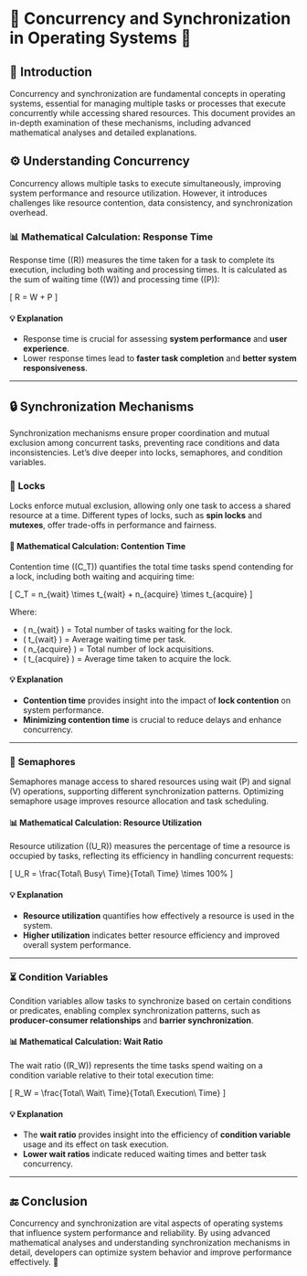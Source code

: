 # 🔄 **Concurrency and Synchronization in Operating Systems** 🔄

## 📝 Introduction

Concurrency and synchronization are fundamental concepts in operating systems, essential for managing multiple tasks or processes that execute concurrently while accessing shared resources. This document provides an in-depth examination of these mechanisms, including advanced mathematical analyses and detailed explanations.

## ⚙️ Understanding Concurrency

Concurrency allows multiple tasks to execute simultaneously, improving system performance and resource utilization. However, it introduces challenges like resource contention, data consistency, and synchronization overhead.

### 📊 Mathematical Calculation: **Response Time**

Response time (\(R\)) measures the time taken for a task to complete its execution, including both waiting and processing times. It is calculated as the sum of waiting time (\(W\)) and processing time (\(P\)):

\[
R = W + P
\]

#### 💡 Explanation

- Response time is crucial for assessing **system performance** and **user experience**.
- Lower response times lead to **faster task completion** and **better system responsiveness**.

---

## 🔒 Synchronization Mechanisms

Synchronization mechanisms ensure proper coordination and mutual exclusion among concurrent tasks, preventing race conditions and data inconsistencies. Let’s dive deeper into locks, semaphores, and condition variables.

### 🔐 **Locks**

Locks enforce mutual exclusion, allowing only one task to access a shared resource at a time. Different types of locks, such as **spin locks** and **mutexes**, offer trade-offs in performance and fairness.

#### 📏 Mathematical Calculation: **Contention Time**

Contention time (\(C_T\)) quantifies the total time tasks spend contending for a lock, including both waiting and acquiring time:

\[
C_T = n_{wait} \times t_{wait} + n_{acquire} \times t_{acquire}
\]

Where:
- \( n_{wait} \) = Total number of tasks waiting for the lock.
- \( t_{wait} \) = Average waiting time per task.
- \( n_{acquire} \) = Total number of lock acquisitions.
- \( t_{acquire} \) = Average time taken to acquire the lock.

#### 💡 Explanation

- **Contention time** provides insight into the impact of **lock contention** on system performance.
- **Minimizing contention time** is crucial to reduce delays and enhance concurrency.

---

### 📏 **Semaphores**

Semaphores manage access to shared resources using wait (P) and signal (V) operations, supporting different synchronization patterns. Optimizing semaphore usage improves resource allocation and task scheduling.

#### 📊 Mathematical Calculation: **Resource Utilization**

Resource utilization (\(U_R\)) measures the percentage of time a resource is occupied by tasks, reflecting its efficiency in handling concurrent requests:

\[
U_R = \frac{Total\ Busy\ Time}{Total\ Time} \times 100\%
\]

#### 💡 Explanation

- **Resource utilization** quantifies how effectively a resource is used in the system.
- **Higher utilization** indicates better resource efficiency and improved overall system performance.

---

### ⏳ **Condition Variables**

Condition variables allow tasks to synchronize based on certain conditions or predicates, enabling complex synchronization patterns, such as **producer-consumer relationships** and **barrier synchronization**.

#### 📊 Mathematical Calculation: **Wait Ratio**

The wait ratio (\(R_W\)) represents the time tasks spend waiting on a condition variable relative to their total execution time:

\[
R_W = \frac{Total\ Wait\ Time}{Total\ Execution\ Time}
\]

#### 💡 Explanation

- The **wait ratio** provides insight into the efficiency of **condition variable** usage and its effect on task execution.
- **Lower wait ratios** indicate reduced waiting times and better task concurrency.

---

## 🔚 Conclusion

Concurrency and synchronization are vital aspects of operating systems that influence system performance and reliability. By using advanced mathematical analyses and understanding synchronization mechanisms in detail, developers can optimize system behavior and improve performance effectively. 💪
